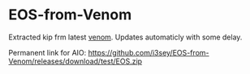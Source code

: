 # EOS-from-Venom

Extracted kip frm latest [venom](https://github.com/CatcherITGF/NX-Venom). Updates automaticly with some delay.

Permanent link for AIO: https://github.com/i3sey/EOS-from-Venom/releases/download/test/EOS.zip
